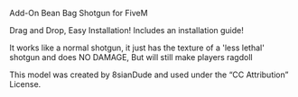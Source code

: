 Add-On Bean Bag Shotgun for FiveM

Drag and Drop, Easy Installation!
Includes an installation guide!

It works like a normal shotgun, it just has the texture of a 'less lethal' shotgun and does NO DAMAGE, But will still make players ragdoll

This model was created by 8sianDude and used under the “CC Attribution” License.
